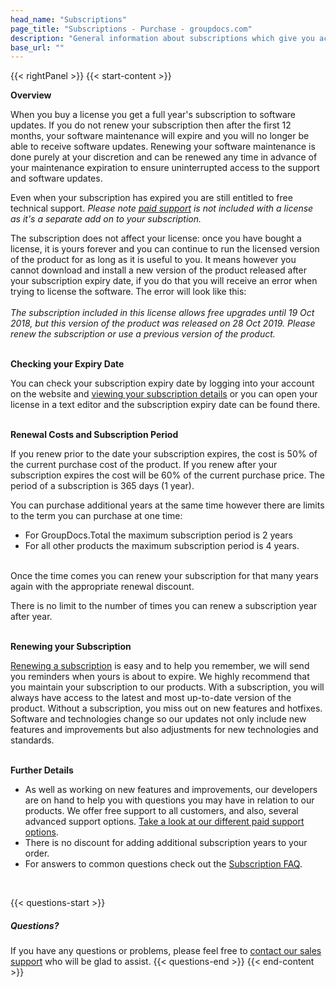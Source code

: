 ```yaml
---
head_name: "Subscriptions"
page_title: "Subscriptions - Purchase - groupdocs.com"
description: "General information about subscriptions which give you access to software updates, security fixes and new features."
base_url: ""
---
```

{{< rightPanel >}}
{{< start-content >}}  

**Overview**  

When you buy a license you get a full year's subscription to software updates. If you do not renew your subscription then after the first 12 months, your software maintenance will expire and you will no longer be able to receive software updates. Renewing your software maintenance is done purely at your discretion and can be renewed any time in advance of your maintenance expiration to ensure uninterrupted access to the support and software updates.

Even when your subscription has expired you are still entitled to free technical support. _Please note [paid support](https://helpdesk.groupdocs.com/) is not included with a license as it's a separate add on to your subscription._

The subscription does not affect your license: once you have bought a license, it is yours forever and you can continue to run the licensed version of the product for as long as it is useful to you. It means however you cannot download and install a new version of the product released after your subscription expiry date, if you do that you will receive an error when trying to license the software. The error will look like this:  
&nbsp;  
        _The subscription included in this license allows free upgrades until 19 Oct 2018, but this version of the product was released on 28 Oct 2019. Please renew the subscription or use a previous version of the product._

&nbsp;  
**Checking your Expiry Date**  

You can check your subscription expiry date by logging into your account on the website and [viewing your subscription details](/policies/subscriptions/renew) or you can open your license in a text editor and the subscription expiry date can be found there.  

&nbsp;  
**Renewal Costs and Subscription Period**

If you renew prior to the date your subscription expires, the cost is 50% of the current purchase cost of the product. If you renew after your subscription expires the cost will be 60% of the current purchase price. The period of a subscription is 365 days (1 year).

You can purchase additional years at the same time however there are limits to the term you can purchase at one time:

* For GroupDocs.Total the maximum subscription period is 2 years
* For all other products the maximum subscription period is 4 years.  
  
&nbsp;   
Once the time comes you can renew your subscription for that many years again with the appropriate renewal discount.

There is no limit to the number of times you can renew a subscription year after year.  

&nbsp;  
**Renewing your Subscription**

[Renewing a subscription](/policies/subscriptions/renew) is easy and to help you remember, we will send you reminders when yours is about to expire. We highly recommend that you maintain your subscription to our products. With a subscription, you will always have access to the latest and most up-to-date version of the product. Without a subscription, you miss out on new features and hotfixes. Software and technologies change so our updates not only include new features and improvements but also adjustments for new technologies and standards.  

&nbsp;  
**Further Details**
* As well as working on new features and improvements, our developers are on hand to help you with questions you may have in relation to our products. We offer free support to all customers, and also, several advanced support options. [Take a look at our different paid support options](https://helpdesk.groupdocs.com/kb/faq.php?cid=1).
* There is no discount for adding additional subscription years to your order.
* For answers to common questions check out the [Subscription FAQ](/faqs/subscription).  

&nbsp;  

{{< questions-start >}}
##### **Questions?**
If you have any questions or problems, please feel free to [contact our sales support](https://about.groupdocs.com/contact/) who will be glad to assist.
{{< questions-end >}}
{{< end-content >}}
